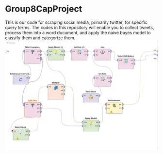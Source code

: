 # Group8CapProject
This is our code for scraping social media, primarily twitter, for specific query terms. 
The codes in this repository will enable you to collect tweets, process them into a word document, and apply the naive bayes model to classify them and categorize them. 
<img src="RapidMinerModel.JPG">
